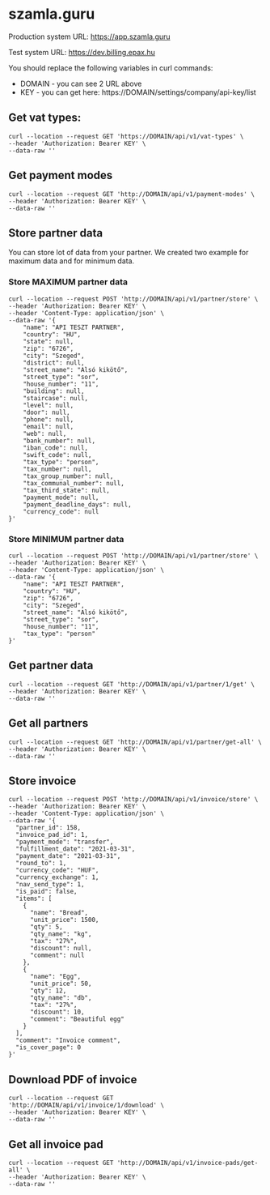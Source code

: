# szamla.guru

Production system URL: https://app.szamla.guru

Test system URL: https://dev.billing.epax.hu


You should replace the following variables in curl commands:
* DOMAIN - you can see 2 URL above
* KEY - you can get here: https://DOMAIN/settings/company/api-key/list


## Get vat types:
```
curl --location --request GET 'https://DOMAIN/api/v1/vat-types' \
--header 'Authorization: Bearer KEY' \
--data-raw ''
```

## Get payment modes
```
curl --location --request GET 'http://DOMAIN/api/v1/payment-modes' \
--header 'Authorization: Bearer KEY' \
--data-raw ''
```

## Store partner data
You can store lot of data from your partner. We created two example for maximum data and for minimum data.

### Store MAXIMUM partner data
```
curl --location --request POST 'http://DOMAIN/api/v1/partner/store' \
--header 'Authorization: Bearer KEY' \
--header 'Content-Type: application/json' \
--data-raw '{
    "name": "API TESZT PARTNER",
    "country": "HU",
    "state": null,
    "zip": "6726",
    "city": "Szeged",
    "district": null,
    "street_name": "Alsó kikötő",
    "street_type": "sor",
    "house_number": "11",
    "building": null,
    "staircase": null,
    "level": null,
    "door": null,
    "phone": null,
    "email": null,
    "web": null,
    "bank_number": null,
    "iban_code": null,
    "swift_code": null,
    "tax_type": "person",
    "tax_number": null,
    "tax_group_number": null,
    "tax_communal_number": null,
    "tax_third_state": null,
    "payment_mode": null,
    "payment_deadline_days": null,
    "currency_code": null
}'
```

### Store MINIMUM partner data
```
curl --location --request POST 'http://DOMAIN/api/v1/partner/store' \
--header 'Authorization: Bearer KEY' \
--header 'Content-Type: application/json' \
--data-raw '{
    "name": "API TESZT PARTNER",
    "country": "HU",
    "zip": "6726",
    "city": "Szeged",
    "street_name": "Alsó kikötő",
    "street_type": "sor",
    "house_number": "11",
    "tax_type": "person"
}'
```

## Get partner data
```
curl --location --request GET 'http://DOMAIN/api/v1/partner/1/get' \
--header 'Authorization: Bearer KEY' \
--data-raw ''
```

## Get all partners
```
curl --location --request GET 'http://DOMAIN/api/v1/partner/get-all' \
--header 'Authorization: Bearer KEY' \
--data-raw ''
```

## Store invoice
```
curl --location --request POST 'http://DOMAIN/api/v1/invoice/store' \
--header 'Authorization: Bearer KEY' \
--header 'Content-Type: application/json' \
--data-raw '{
  "partner_id": 158,
  "invoice_pad_id": 1,
  "payment_mode": "transfer",
  "fulfillment_date": "2021-03-31",
  "payment_date": "2021-03-31",
  "round_to": 1,
  "currency_code": "HUF",
  "currency_exchange": 1,
  "nav_send_type": 1,
  "is_paid": false,
  "items": [
    {
      "name": "Bread",
      "unit_price": 1500,
      "qty": 5,
      "qty_name": "kg",
      "tax": "27%",
      "discount": null,
      "comment": null
    },
    {
      "name": "Egg",
      "unit_price": 50,
      "qty": 12,
      "qty_name": "db",
      "tax": "27%",
      "discount": 10,
      "comment": "Beautiful egg"
    }
  ],
  "comment": "Invoice comment",
  "is_cover_page": 0
}'
```

## Download PDF of invoice
```
curl --location --request GET 'http://DOMAIN/api/v1/invoice/1/download' \
--header 'Authorization: Bearer KEY' \
--data-raw ''
```

## Get all invoice pad
```
curl --location --request GET 'http://DOMAIN/api/v1/invoice-pads/get-all' \
--header 'Authorization: Bearer KEY' \
--data-raw ''
```
